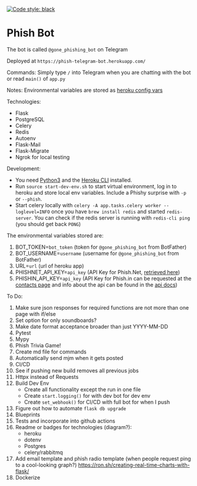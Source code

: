 [![Code style: black](https://img.shields.io/badge/code%20style-black-000000.svg)](https://github.com/psf/black)


# Phish Bot

The bot is called `@gone_phishing_bot` on Telegram

Deployed at `https://phish-telegram-bot.herokuapp.com/`

Commands:
Simply type `/` into Telegram when you are chatting with the bot or read `main()` of   `app.py`

Notes:
Environmental variables are stored as [heroku config vars](https://devcenter.heroku.com/articles/config-vars)

Technologies:
* Flask
* PostgreSQL
* Celery
* Redis
* Autoenv
* Flask-Mail
* Flask-Migrate
* Ngrok for local testing

Development:
* You need [Python3](https://www.python.org/downloads/) and the [Heroku CLI](https://devcenter.heroku.com/articles/heroku-cli#download-and-install) installed.
* Run `source start-dev-env.sh` to start virtual environment, log in to heroku and store local env variables. Include a Phishy surprise with `-p` or `--phish`.
* Start celery locally with `celery -A app.tasks.celery worker --loglevel=INFO` once you have `brew install redis` and started `redis-server`. You can check if the redis server is running with `redis-cli ping` (you should get back `PONG`)

The environmental variables stored are:
1. BOT_TOKEN=`bot_token` (token for `@gone_phishing_bot` from BotFather)
2. BOT_USERNAME=`username` (username for `@gone_phishing_bot` from BotFather)
3. URL=`url` (url of heroku app)
4. PHISHNET_API_KEY=`api_key` (API Key for Phish.Net, [retrieved here](https://api.phish.net/request-key))
5. PHISHIN_API_KEY=`api_key` (API Key for Phish.in can be requested at the [contacts page](https://phish.in/contact-info) and info about the api can be found in the [api docs](https://phish.in/api-docs))

To Do:
1. Make sure json responses for required functions are not more than one page with if/else
2. Set option for only soundboards?
3. Make date format acceptance broader than just YYYY-MM-DD
4. Pytest
5. Mypy
6. Phish Trivia Game!
7. Create md file for commands
8.  Automatically send mjm when it gets posted
9.  CI/CD
10. See if pushing new build removes all previous jobs
11. Httpx instead of Requests
12. Build Dev Env
    * Create all functionality except the run in one file
    * Create `start.logging()` for with dev bot for dev env
    * Create `set_webhook()` for CI/CD with full bot for when I push
13. Figure out how to automate `flask db upgrade`
14. Blueprints
15. Tests and incorporate into github actions
16. Readme or badges for technologies (diagram?):
    - heroku
    - dotenv
    - Postgres
    - celery/rabbitmq
17. Add email template and phish radio template (when people request ping to a cool-looking graph?) https://ron.sh/creating-real-time-charts-with-flask/
18. Dockerize